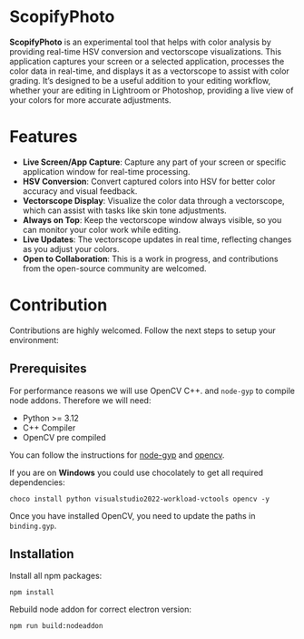# ScopifyPhoto

**ScopifyPhoto** is an experimental tool that helps with color analysis by providing real-time HSV conversion and vectorscope visualizations. This application captures your screen or a selected application, processes the color data in real-time, and displays it as a vectorscope to assist with color grading. It’s designed to be a useful addition to your editing workflow, whether your are editing in Lightroom or Photoshop, providing a live view of your colors for more accurate adjustments.

# Features

- **Live Screen/App Capture**: Capture any part of your screen or specific application window for real-time processing.
- **HSV Conversion**: Convert captured colors into HSV for better color accuracy and visual feedback.
- **Vectorscope Display**: Visualize the color data through a vectorscope, which can assist with tasks like skin tone adjustments.
- **Always on Top**: Keep the vectorscope window always visible, so you can monitor your color work while editing.
- **Live Updates**: The vectorscope updates in real time, reflecting changes as you adjust your colors.
- **Open to Collaboration**: This is a work in progress, and contributions from the open-source community are welcomed.

# Contribution

Contributions are highly welcomed. Follow the next steps to setup your environment:

## Prerequisites

For performance reasons we will use OpenCV C++. and `node-gyp` to compile node addons. Therefore we will need:

- Python >= 3.12
- C++ Compiler
- OpenCV pre compiled

You can follow the instructions for [node-gyp](https://github.com/nodejs/node-gyp#Installation) and [opencv](https://github.com/opencv/opencv).

If you are on **Windows** you could use chocolately to get all required dependencies:

```
choco install python visualstudio2022-workload-vctools opencv -y
```

Once you have installed OpenCV, you need to update the paths in `binding.gyp`.

## Installation

Install all npm packages:

```
npm install
```

Rebuild node addon for correct electron version:

```
npm run build:nodeaddon
```
